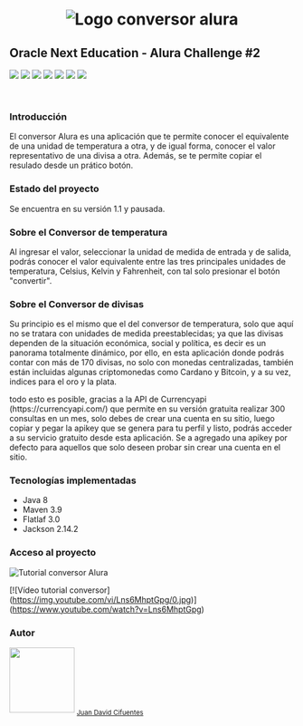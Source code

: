 <h1 align = "center">

![Logo conversor alura](https://user-images.githubusercontent.com/53058604/226118152-82f283b2-5d7b-40e6-b6e8-491c4e59ac5f.png)

</h1>
<h2>Oracle Next Education - Alura Challenge #2</h2>

<p>
<img src="https://img.shields.io/badge/jackson-2.14.2-blue">
<img src="https://img.shields.io/badge/flatlaf-3.0-blue">
<img src="https://img.shields.io/badge/java-8-blue">
<img src="https://img.shields.io/badge/maven-3.9-blue">
<img src="https://img.shields.io/badge/version-1.0-brightgreen">
<img src="https://img.shields.io/badge/license-free-brightgreen">
<img src="https://img.shields.io/badge/status-pause-yellow">
</p>

<br>

<h3>Introducción</h3>
<p>El conversor Alura es una aplicación que te permite conocer el equivalente de una unidad de temperatura a otra, y de igual forma, conocer el valor representativo de una divisa a otra. Además, se te permite copiar el resulado desde un prático botón.</p>

<h3>Estado del proyecto</h3>
<p>Se encuentra en su versión 1.1 y pausada.</p>

<h3>Sobre el Conversor de temperatura</h3>
<p>Al ingresar el valor, seleccionar la unidad de medida de entrada y de salida, podrás conocer el valor equivalente entre las tres principales unidades de temperatura, Celsius, Kelvin y Fahrenheit, con tal solo presionar el botón "convertir".</p>

<h3>Sobre el Conversor de divisas</h3>
<p>Su principio es el mismo que el del conversor de temperatura, solo que aquí no se tratara con unidades de medida preestablecidas; ya que las divisas dependen de la situación económica, social y política, es decir es un panorama totalmente dinámico, por ello, en esta aplicación donde podrás contar con más de 170 divisas, no solo con monedas centralizadas, también están incluidas algunas criptomonedas como Cardano y Bitcoin, y a su vez, indices para el oro y la plata.</p>
 
<p>todo esto es posible, gracias a la API de Currencyapi (https://currencyapi.com/) que permite en su versión gratuita realizar 300 consultas en un mes, solo debes de crear una cuenta en su sitio, luego copiar y pegar la apikey que se genera para tu perfil y listo, podrás acceder a su servicio gratuito desde esta aplicación. Se a agregado una apikey por defecto para aquellos que solo deseen probar sin crear una cuenta en el sitio.</p>

<h3>Tecnologías implementadas</h3>
<ul>
 <li>Java 8</li>
 <li>Maven 3.9</li>
 <li>Flatlaf 3.0</li>
 <li>Jackson 2.14.2</li>
</ul>

<h3>Acceso al proyecto</h3>

![Tutorial conversor Alura](https://user-images.githubusercontent.com/53058604/227001398-c9b9d8ca-62c1-4147-ae6c-de875984b09e.gif)


[![Vídeo tutorial conversor] (https://img.youtube.com/vi/Lns6MhptGpg/0.jpg)] (https://www.youtube.com/watch?v=Lns6MhptGpg)

<h3>Autor</h3>
<img src="https://avatars.githubusercontent.com/u/53058604?v=4" width=115>
<sub><a href ="https://github.com/JD-Cifuentes">Juan David Cifuentes</a></sub>
